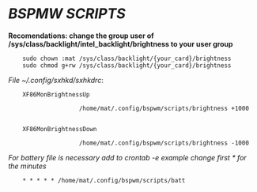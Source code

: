 # _**BSPMW SCRIPTS**_


**Recomendations: change the group user of /sys/class/backlight/intel_backlight/brightness to your user group**

        sudo chown :mat /sys/class/backlight/{your_card}/brightness
        sudo chmod g+rw /sys/class/backlight/{your_card}/brightness
        
_File ~/.config/sxhkd/sxhkdrc_:

        XF86MonBrightnessUp

                        /home/mat/.config/bspwm/scripts/brightness +1000


        XF86MonBrightnessDown

                        /home/mat/.config/bspwm/scripts/brightness -1000


_For battery file is necessary add to crontab -e
example change first * for the minutes_

        * * * * * /home/mat/.config/bspwm/scripts/batt
        

